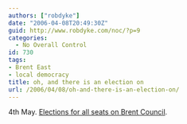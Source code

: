 ```yaml
---
authors: ["robdyke"]
date: "2006-04-08T20:49:30Z"
guid: http://www.robdyke.com/noc/?p=9
categories:
  - No Overall Control
id: 730
tags:
- Brent East
- local democracy
title: oh, and there is an election on
url: /2006/04/08/oh-and-there-is-an-election-on/
---
```

4th May. [Elections for all seats on Brent Council](http://www.brent.gov.uk/elections.nsf/2f123bcc3c5e238c80256ad20034644f/c79c7458ee53559f802570a8004a5b12?OpenDocument).